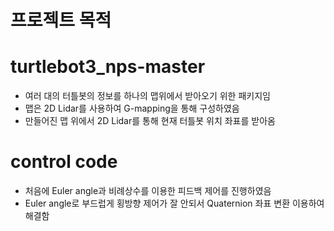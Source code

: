 # 프로젝트 목적

# turtlebot3_nps-master

- 여러 대의 터틀봇의 정보를 하나의 맵위에서 받아오기 위한 패키지임
- 맵은 2D Lidar를 사용하여 G-mapping을 통해 구성하였음
- 만들어진 맵 위에서 2D Lidar를 통해 현재 터틀봇 위치 좌표를 받아옴

# control code
- 처음에 Euler angle과 비례상수를 이용한 피드백 제어를 진행하였음
- Euler angle로 부드럽게 횡방향 제어가 잘 안되서 Quaternion 좌표 변환 이용하여 해결함
